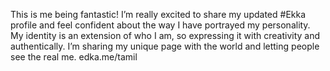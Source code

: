 This is me being fantastic! I’m really excited to share my updated #Ekka profile and feel confident about the way I have portrayed my personality. My identity is an extension of who I am, so expressing it with creativity and authentically. I’m sharing my unique page with the world and letting people see the real me. 
 edka.me/tamil
